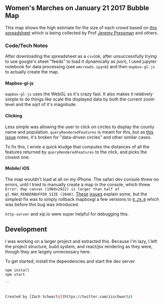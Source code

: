## Women's Marches on January 21 2017 Bubble Map
This map shows the high estimate for the size of each crowd based on <a href="https://docs.google.com/spreadsheets/d/1xa0iLqYKz8x9Yc_rfhtmSOJQ2EGgeUVjvV4A8LsIaxY/edit#gid=0">this spreadsheet</a> which is being collected by Prof <a href="https://twitter.com/djpressman">Jeremy Pressman</a> and others.

### Code/Tech Notes
After downloading the spreadsheet as a `csv`(ok, after unsuccessfully trying to use google's sheet "feeds" to load it dynamically as json), I used jupyter notebook for data processing (see `wmcrowds.ipynb`) and then `mapbox-gl-js` to actually create the map.

#### Mapbox-gl-js
`mapbox-gl-js` uses the WebGL so it's crazy fast. It also makes it relatively simple to do things like scale the displayed data by both the current zoom level and the sqrt of it's magnitude.

#### Clicking
Less simple was allowing the user to click on circles to display the county name and population. `queryRenderedFeatures` is meant for this, but as [this issue](https://github.com/mapbox/mapbox-gl-js/issues/3604) notes, it's broken for "data-driven circles" and other similar cases.

To fix this, I wrote a quick kludge that computes the distances of all the features returned by `queryRenderedFeatures` to the click, and picks the closest one.

#### Mobile/ iOS
The map wouldn't load at all on my iPhone. The safari dev console threw no errors, until I tried to manually create a map in the console, which threw `Error: Map canvas (1960x2922) is larger than half of gl.MAX_RENDERBUFFER_SIZE (2048)`.  [These](https://github.com/mapbox/mapbox-gl-js/issues/3935)  [issues](https://github.com/mapbox/mapbox-gl-js/issues/2893) explain some, but the simplest fix was to simply rollback mapboxgl a few versions to [`0.29.0`](https://github.com/mapbox/mapbox-gl-js/releases/tag/v0.29.0) which was before this bug was introduced.

`http-server` and xip.io were super helpful for debugging this.


## Development
I was working on a larger project and extracted this. Because I'm lazy, I left the project structure, build system, and react/jsx rendering as they were, though they are largely unnecessary here.

To get started, install the dependencies and start the dev server

```bash
npm install
npm start

``


Created by [Zach Schwartz](https://twitter.com/zischwartz)
